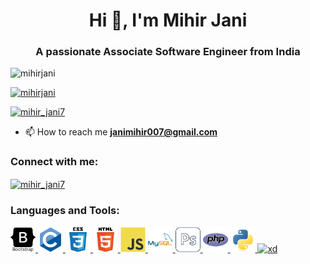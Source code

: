 <h1 align="center">Hi 👋, I'm Mihir Jani</h1>
<h3 align="center">A passionate Associate Software Engineer from India</h3>

<p align="left"> <img src="https://komarev.com/ghpvc/?username=mihirjani&label=Profile%20views&color=0e75b6&style=flat" alt="mihirjani" /> </p>

<p align="left"> <a href="https://github.com/ryo-ma/github-profile-trophy"><img src="https://github-profile-trophy.vercel.app/?username=mihirjani" alt="mihirjani" /></a> </p>

<p align="left"> <a href="https://twitter.com/mihir_jani7" target="blank"><img src="https://img.shields.io/twitter/follow/mihir_jani7?logo=twitter&style=for-the-badge" alt="mihir_jani7" /></a> </p>

<!-- - 🔭 I’m currently working on [Garden Inside](https://gardeninside.in/) -->

<!-- - 🌱 I’m currently learning **JS, Python** -->

<!-- - 💬 Ask me about **Frontend, DevOps,** -->

- 📫 How to reach me **janimihir007@gmail.com**

<h3 align="left">Connect with me:</h3>
<p align="left">
<a href="https://twitter.com/mihir_jani7" target="blank"><img align="center" src="https://cdn.jsdelivr.net/npm/simple-icons@3.0.1/icons/twitter.svg" alt="mihir_jani7" height="30" width="40" /></a>
</p>

<h3 align="left">Languages and Tools:</h3>
<p align="left"> <a href="https://getbootstrap.com" target="_blank"> <img src="https://raw.githubusercontent.com/devicons/devicon/master/icons/bootstrap/bootstrap-plain-wordmark.svg" alt="bootstrap" width="40" height="40"/> </a> <a href="https://www.cprogramming.com/" target="_blank"> <img src="https://raw.githubusercontent.com/devicons/devicon/master/icons/c/c-original.svg" alt="c" width="40" height="40"/> </a> <a href="https://www.w3schools.com/css/" target="_blank"> <img src="https://raw.githubusercontent.com/devicons/devicon/master/icons/css3/css3-original-wordmark.svg" alt="css3" width="40" height="40"/> </a> <a href="https://www.w3.org/html/" target="_blank"> <img src="https://raw.githubusercontent.com/devicons/devicon/master/icons/html5/html5-original-wordmark.svg" alt="html5" width="40" height="40"/> </a> <a href="https://developer.mozilla.org/en-US/docs/Web/JavaScript" target="_blank"> <img src="https://raw.githubusercontent.com/devicons/devicon/master/icons/javascript/javascript-original.svg" alt="javascript" width="40" height="40"/> </a> <a href="https://www.mysql.com/" target="_blank"> <img src="https://raw.githubusercontent.com/devicons/devicon/master/icons/mysql/mysql-original-wordmark.svg" alt="mysql" width="40" height="40"/> </a> <a href="https://www.photoshop.com/en" target="_blank"> <img src="https://raw.githubusercontent.com/devicons/devicon/master/icons/photoshop/photoshop-line.svg" alt="photoshop" width="40" height="40"/> </a> <a href="https://www.php.net" target="_blank"> <img src="https://raw.githubusercontent.com/devicons/devicon/master/icons/php/php-original.svg" alt="php" width="40" height="40"/> </a> <a href="https://www.python.org" target="_blank"> <img src="https://raw.githubusercontent.com/devicons/devicon/master/icons/python/python-original.svg" alt="python" width="40" height="40"/> </a> <a href="https://www.adobe.com/products/xd.html" target="_blank"> <img src="https://cdn.worldvectorlogo.com/logos/adobe-xd.svg" alt="xd" width="40" height="40"/> </a> </p>

<!-- <p><img align="center" src="https://github-readme-stats.vercel.app/api/top-langs?username=mihirjani&show_icons=true&locale=en&layout=compact" alt="mihirjani" /></p>
 -->
<!-- <p><img align="center" src="https://github-readme-streak-stats.herokuapp.com/?user=mihirjani&" alt="mihirjani" /></p> -->
